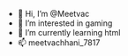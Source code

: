 - 👋 Hi, I’m @Meetvac
- 👀 I’m interested in gaming
- 🌱 I’m currently learning html
- 📫 meetvachhani_7817

<!---
Meetvac/Meetvac is a ✨ special ✨ repository because its `README.md` (this file) appears on your GitHub profile.
You can click the Preview link to take a look at your changes.
--->
